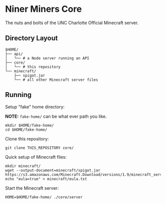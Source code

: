 # Niner Miners Core

The nuts and bolts of the UNC Charlotte Official Minecraft server.

## Directory Layout

```
$HOME/
├── api/
│   └── # a Node server running an API
├── core/
│   └── # this repository
└── minecraft/
    ├── spigot.jar
    └── # all other Minecraft server files
```

## Running

Setup "fake" home directory:

**NOTE:** `fake-home/` can be what ever path you like.
```
mkdir $HOME/fake-home/
cd $HOME/fake-home/
```
Clone this repository:
```
git clone THIS_REPOSITORY core/
```
Quick setup of Minecraft files:
```
mkdir minecraft/
wget --output-document=minecraft/spigot.jar https://s3.amazonaws.com/Minecraft.Download/versions/1.9/minecraft_server.1.9.jar
echo "eula=true" > minecraft/eula.txt
```
Start the Minecraft server:
```
HOME=$HOME/fake-home/ ./core/server
```
